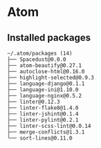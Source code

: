 # Atom

## Installed packages

    ~/.atom/packages (14)
    ├── Spacedust@0.0.0
    ├── atom-beautify@0.27.1
    ├── autoclose-html@0.16.0
    ├── highlight-selected@0.9.3
    ├── language-django@0.1.1
    ├── language-ini@1.10.0
    ├── language-nginx@0.5.2
    ├── linter@0.12.3
    ├── linter-flake8@1.4.0
    ├── linter-jshint@0.1.4
    ├── linter-pylint@0.2.1
    ├── linter-scss-lint@0.0.14
    ├── merge-conflicts@1.3.1
    └── sort-lines@0.11.0
